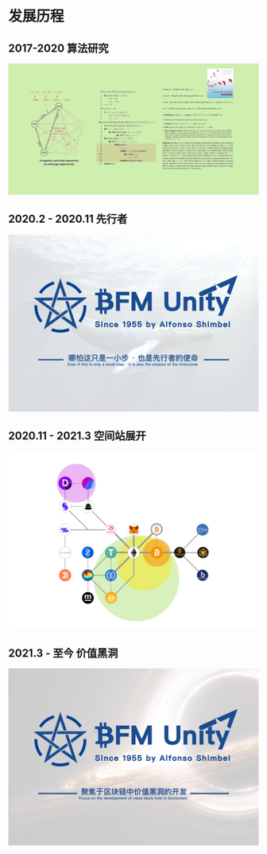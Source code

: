 # 发展历程

## 2017-2020        算法研究

![](.gitbook/assets/b49d19a6fef2385395ae687a10007929.png)

## 2020.2 - 2020.11      先行者

![](.gitbook/assets/bfm-unity%20%281%29.png)

## 2020.11 - 2021.3      空间站展开

![](.gitbook/assets/defi_2.png)

## 2021.3 - 至今        价值黑洞

![](.gitbook/assets/bfm-unity-2.0.png)

